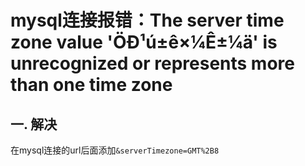 # mysql连接报错：The server time zone value 'ÖÐ¹ú±ê×¼Ê±¼ä' is unrecognized or represents more than one time zone

## 一. 解决
在mysql连接的url后面添加`&serverTimezone=GMT%2B8`


<ad/>
<comment/>